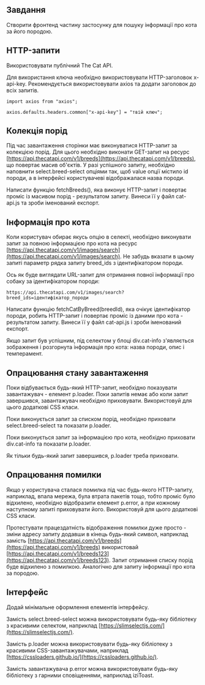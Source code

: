 ## Завдання

Створити фронтенд частину застосунку для пошуку інформації про кота за його
породою.

## HTTP-запити

Використовувати публічний The Cat API.

Для використання ключа необхідно використовувати HTTP-заголовок x-api-key.
Рекомендується використовувати axios та додати заголовок до всіх запитів.

```
import axios from "axios";

axios.defaults.headers.common["x-api-key"] = "твій ключ";
```

## Колекція порід

Під час завантаження сторінки має виконуватися HTTP-запит за колекцією порід.
Для цього необхідно виконати GET-запит на ресурс
[https://api.thecatapi.com/v1/breeds](https://api.thecatapi.com/v1/breeds), що
повертає масив об'єктів. У разі успішного запиту, необхідно наповнити
select.breed-select опціями так, щоб value опції містило id породи, а в
інтерфейсі користувачеві відображалася назва породи.

Написати функцію fetchBreeds(), яка виконує HTTP-запит і повертає проміс із
масивом порід - результатом запиту. Винеси її у файл cat-api.js та зроби
іменований експорт.

## Інформація про кота

Коли користувач обирає якусь опцію в селекті, необхідно виконувати запит за
повною інформацією про кота на ресурс
[https://api.thecatapi.com/v1/images/search](https://api.thecatapi.com/v1/images/search).
Не забудь вказати в цьому запиті параметр рядка запиту breed_ids з
ідентифікатором породи.

Ось як буде виглядати URL-запит для отримання повної інформації про собаку за
ідентифікатором породи:

```
https://api.thecatapi.com/v1/images/search?breed_ids=ідентифікатор_породи
```

Написати функцію fetchCatByBreed(breedId), яка очікує ідентифікатор породи,
робить HTTP-запит і повертає проміс із даними про кота - результатом запиту.
Винеси її у файл cat-api.js і зроби іменований експорт.

Якщо запит був успішним, під селектом у блоці div.cat-info з'являється
зображення і розгорнута інформація про кота: назва породи, опис і темперамент.

## Опрацювання стану завантаження

Поки відбувається будь-який HTTP-запит, необхідно показувати завантажувач -
елемент p.loader. Поки запитів немає або коли запит завершився, завантажувач
необхідно приховувати. Використовуй для цього додаткові CSS класи.

Поки виконується запит за списком порід, необхідно приховати select.breed-select
та показати p.loader.

Поки виконується запит за інформацією про кота, необхідно приховати div.cat-info
та показати p.loader.

Як тільки будь-який запит завершився, p.loader треба приховати.

## Опрацювання помилки

Якщо у користувача сталася помилка під час будь-якого HTTP-запиту, наприклад,
впала мережа, була втрата пакетів тощо, тобто проміс було відхилено, необхідно
відобразити елемент p.error, а при кожному наступному запиті приховувати його.
Використовуй для цього додаткові CSS класи.

Протестувати працездатність відображення помилки дуже просто - зміни адресу
запиту додавши в кінець будь-який символ, наприклад замість
[https://api.thecatapi.com/v1/breeds](https://api.thecatapi.com/v1/breeds)
використовай
[https://api.thecatapi.com/v1/breeds123](https://api.thecatapi.com/v1/breeds123).
Запит отримання списку порід буде відхилено з помилкою. Аналогічно для запиту
інформації про кота за породою.

## Інтерфейс

Додай мінімальне оформлення елементів інтерфейсу.

Замість select.breed-select можна використовувати будь-яку бібліотеку з
красивими селектом, наприклад
[https://slimselectjs.com/](https://slimselectjs.com/).

Замість p.loader можна використовувати будь-яку бібліотеку з красивими
CSS-завантажувачами, наприклад
[https://cssloaders.github.io/](https://cssloaders.github.io/).

Замість завантажувача p.error можна використовувати будь-яку бібліотеку з
гарними сповіщеннями, наприклад iziToast.

